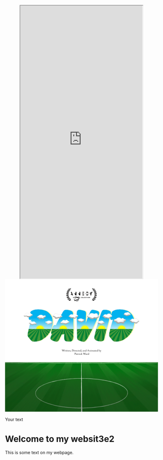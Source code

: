 
<style>
  /* Center align the iframe */
  iframe {
    display: block;
    margin: 0 auto;
  }
</style>

<iframe src="https://mentalcanvas.com/vm/tr7fbzu/scene/" style="width:80%; height:900px;"></iframe>

<img src="DavidWordMarkWithField3.png" alt="DavidField">

<div class="text-container">
  <p>Your text</p>
</div>

<!DOCTYPE html>
<html>
<head>
  <meta charset="UTF-8">
  <title>MyfdgWebsite</title>
  <style>
    @font-face {
      font-family:'PathwayExtremet_SemiCondensed-Medium';
      src: url('PathwayExtreme_SemiCondensed-Medium.ttf') format('truetype');
    }

    body {
      font-family: 'PathwayExtreme_SemiCondensed-Medium', sans-serif;
    }
  </style>
</head>
<body>
  <h1>Welcome to my websit3e2</h1>
  <p>This is some text on my webpage.</p>
</body>
</html>
